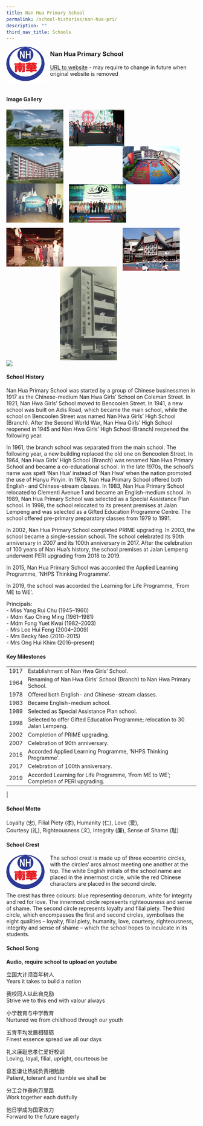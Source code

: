 ```yaml
---
title: Nan Hua Primary School
permalink: /school-histories/nan-hua-pri/
description: ""
third_nav_title: Schools
---
```

<img src="/images/nanhuapri1.png" style="width:20%;margin-right:15px;" align = "left">

### **Nan Hua Primary School**
[URL to website](https://www.nanhuapri.moe.edu.sg/) - may require to change in future when original website is removed

<br clear="left">

#### **Image Gallery**

<p><a href="https://staging.d1yxymztqoj7qn.amplifyapp.com/images/nanhuapri2.jpg">  
<img src="/images/nanhuapri2.jpg" style="width:30%;margin-right:15px;" align = "left">
</a></p>

<p><a href="https://staging.d1yxymztqoj7qn.amplifyapp.com/images/nanhuapri3.jpg">  
<img src="/images/nanhuapri3.jpg" style="width:29%;margin-right:15px;" align = "left">
</a></p>

<p><a href="https://staging.d1yxymztqoj7qn.amplifyapp.com/images/nanhuapri4.jpg">  
<img src="/images/nanhuapri4.jpg" style="width:30%;margin-right:45px;" align = "right">
</a></p>

<p><a href="https://staging.d1yxymztqoj7qn.amplifyapp.com/images/nanhuapri5.jpg">  
<img src="/images/nanhuapri5.jpg" style="width:30%;margin-right:15px;" align = "left">
</a></p>

<p><a href="https://staging.d1yxymztqoj7qn.amplifyapp.com/images/nanhuapri6.jpg">  
<img src="/images/nanhuapri6.jpg" style="width:30%;margin-right:15px;" align = "left">
</a></p>

<br clear="left">

<p><a href="https://staging.d1yxymztqoj7qn.amplifyapp.com/images/nanhuapri7.jpg">  
<img src="/images/nanhuapri7.jpg" style="width:30%;margin-right:15px;" align = "left">
</a></p>

<p><a href="https://staging.d1yxymztqoj7qn.amplifyapp.com/images/nanhuapri9.jpg">  
<img src="/images/nanhuapri9.jpg" style="width:30%;margin-right:45px;" align = "right">
</a></p>

<p><a href="https://staging.d1yxymztqoj7qn.amplifyapp.com/images/nanhuapri8.jpg">  
<img src="/images/nanhuapri8.jpg" style="width:30%;margin-right:15px;" align = "right">
</a></p>

<br clear="left">

<p><a href="https://staging.d1yxymztqoj7qn.amplifyapp.com/images/nanhuapri10.jpg">  
<img src="/images/nanhuapri10.jpg" style="width:30%;margin-right:15px;" align = "left">
</a></p>

<br clear="left">

#### **School History**
Nan Hua Primary School was started by a group of Chinese businessmen in 1917 as the Chinese-medium Nan Hwa Girls’ School on Coleman Street. In 1921, Nan Hwa Girls’ School moved to Bencoolen Street. In 1941, a new school was built on Adis Road, which became the main school, while the school on Bencoolen Street was named Nan Hwa Girls’ High School (Branch). After the Second World War, Nan Hwa Girls’ High School reopened in 1945 and Nan Hwa Girls’ High School (Branch) reopened the following year.

In 1961, the branch school was separated from the main school. The following year, a new building replaced the old one on Bencoolen Street. In 1964, Nan Hwa Girls’ High School (Branch) was renamed Nan Hwa Primary School and became a co-educational school. In the late 1970s, the school’s name was spelt ‘Nan Hua’ instead of ‘Nan Hwa’ when the nation promoted the use of Hanyu Pinyin. In 1978, Nan Hua Primary School offered both English- and Chinese-stream classes. In 1983, Nan Hua Primary School relocated to Clementi Avenue 1 and became an English-medium school. In 1989, Nan Hua Primary School was selected as a Special Assistance Plan school. In 1998, the school relocated to its present premises at Jalan Lempeng and was selected as a Gifted Education Programme Centre. The school offered pre-primary preparatory classes from 1979 to 1991.

In 2002, Nan Hua Primary School completed PRIME upgrading. In 2003, the school became a single-session school. The school celebrated its 90th anniversary in 2007 and its 100th anniversary in 2017. After the celebration of 100 years of Nan Hua’s history, the school premises at Jalan Lempeng underwent PERI upgrading from 2018 to 2019.

In 2015, Nan Hua Primary School was accorded the Applied Learning Programme, ‘NHPS Thinking Programme’.  
  
In 2019, the school was accorded the Learning for Life Programme, ‘From ME to WE’.

Principals:<br>
\- Miss Yang Rui Chu (1945–1960)<br>
\- Mdm Kao Ching Ming (1961–1981)<br>
\- Mdm Fong Yuet Kwai (1982–2003)<br>
\- Mrs Lee Hui Feng (2004–2009)<br>
\- Mrs Becky Neo (2010–2015)<br>
\- Mrs Ong Hui Khim (2016–present)

#### **Key Milestones**

|  |  |
|:---:|---|
| 1917 | Establishment of Nan Hwa Girls’ School. |
| 1964 | Renaming of Nan Hwa Girls’ School (Branch) to Nan Hwa Primary School. |
| 1978 | Offered both English- and Chinese-stream classes. |
| 1983 | Became English-medium school. |
| 1989 | Selected as Special Assistance Plan school. |
| 1998 | Selected to offer Gifted Education Programme; relocation to 30 Jalan Lempeng. |
| 2002 | Completion of PRIME upgrading. |
| 2007 | Celebration of 90th anniversary. |
| 2015 | Accorded Applied Learning Programme, ‘NHPS Thinking Programme’. |
| 2017 | Celebration of 100th anniversary. |
| 2019 | Accorded Learning for Life Programme, ‘From ME to WE’; Completion of PERI upgrading. |
|

#### **School Motto**
Loyalty (忠), Filial Piety (孝), Humanity (仁), Love (爱),  <br>
Courtesy (礼), Righteousness (义), Integrity (廉), Sense of Shame (耻)

#### **School Crest**
<img src="/images/nanhuapri1.png" style="width:20%;margin-right:15px;" align = "left">

The school crest is made up of three eccentric circles, with the circles’ arcs almost meeting one another at the top. The white English initials of the school name are placed in the innermost circle, while the red Chinese characters are placed in the second circle.

The crest has three colours: blue representing decorum, white for integrity and red for love. The innermost circle represents righteousness and sense of shame. The second circle represents loyalty and filial piety. The third circle, which encompasses the first and second circles, symbolises the eight qualities – loyalty, filial piety, humanity, love, courtesy, righteousness, integrity and sense of shame – which the school hopes to inculcate in its students.

#### **School Song**
**Audio, require school to upload on youtube**

立国大计须百年树人<br>
Years it takes to build a nation    

我校同人以此自克励<br>
Strive we to this end with valour always  

小学教育与中学教育<br>
Nurtured we from childhood through our youth    

五育平均发展相砥砺<br>
Finest essence spread we all our days    

礼义廉耻忠孝仁爱好校训<br>
Loving, loyal, filial, upright, courteous be    

容忍谦让热诚负责相勉励<br>
Patient, tolerant and humble we shall be    

分工合作奋向万里路<br>
Work together each dutifully    

他日学成为国家效力<br>
Forward to the future eagerly